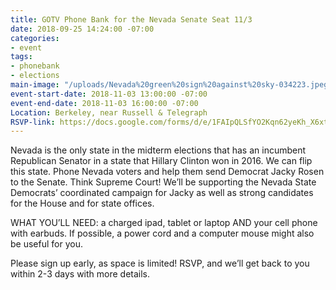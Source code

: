 ```yaml
---
title: GOTV Phone Bank for the Nevada Senate Seat 11/3
date: 2018-09-25 14:24:00 -07:00
categories:
- event
tags:
- phonebank
- elections
main-image: "/uploads/Nevada%20green%20sign%20against%20sky-034223.jpeg"
event-start-date: 2018-11-03 13:00:00 -07:00
event-end-date: 2018-11-03 16:00:00 -07:00
Location: Berkeley, near Russell & Telegraph
RSVP-link: https://docs.google.com/forms/d/e/1FAIpQLSfYO2Kqn62yeKh_X6xtWED6limj8ZlluA_jbqlottBX9AjHWA/viewform
---
```


Nevada is the only state in the midterm elections that has an incumbent Republican Senator in a state that Hillary Clinton won in 2016. We can flip this state. Phone Nevada voters and help them send Democrat Jacky Rosen to the Senate. Think Supreme Court! We’ll be supporting the Nevada State Democrats’ coordinated campaign for Jacky as well as strong candidates for the House and for state offices.

WHAT YOU’LL NEED: a charged ipad, tablet or laptop AND your cell phone with earbuds. If possible, a power cord and a computer mouse might also be useful for you.

Please sign up early, as space is limited!  RSVP, and we’ll get back to you within 2-3 days with more details. 